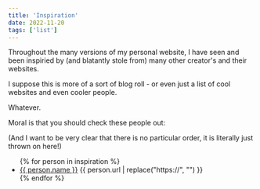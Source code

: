 ```yaml
---
title: 'Inspiration'
date: 2022-11-20
tags: ['list']
---
```


Throughout the many versions of my personal website, I have seen and been inspiried by (and blatantly stole from) many other creator's and their websites.

I suppose this is more of a sort of blog roll - or even just a list of cool websites and even cooler people.

Whatever.

Moral is that you should check these people out:

(And I want to be very clear that there is no particular order, it is literally just thrown on here!)

<ul class='deck' style='grid-template-columns: repeat(2, 1fr)'>
  {% for person in inspiration %}
  <li class='card'>
    <a href="{{ person.url }}">{{ person.name }}</a>
    <span>{{ person.url | replace("https://", "") }}</span>
  </li>
  {% endfor %}
</ul>
